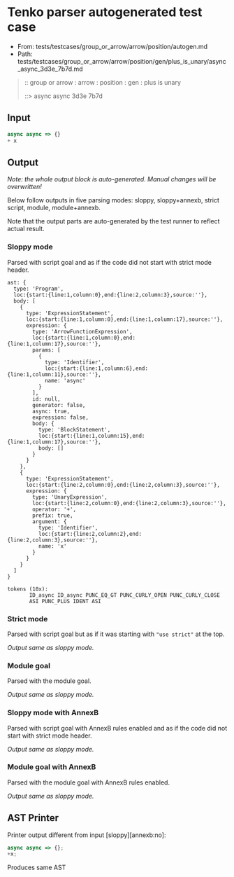 # Tenko parser autogenerated test case

- From: tests/testcases/group_or_arrow/arrow/position/autogen.md
- Path: tests/testcases/group_or_arrow/arrow/position/gen/plus_is_unary/async_async_3d3e_7b7d.md

> :: group or arrow : arrow : position : gen : plus is unary
>
> ::> async async 3d3e 7b7d

## Input


`````js
async async => {}
+ x
`````

## Output

_Note: the whole output block is auto-generated. Manual changes will be overwritten!_

Below follow outputs in five parsing modes: sloppy, sloppy+annexb, strict script, module, module+annexb.

Note that the output parts are auto-generated by the test runner to reflect actual result.

### Sloppy mode

Parsed with script goal and as if the code did not start with strict mode header.

`````
ast: {
  type: 'Program',
  loc:{start:{line:1,column:0},end:{line:2,column:3},source:''},
  body: [
    {
      type: 'ExpressionStatement',
      loc:{start:{line:1,column:0},end:{line:1,column:17},source:''},
      expression: {
        type: 'ArrowFunctionExpression',
        loc:{start:{line:1,column:0},end:{line:1,column:17},source:''},
        params: [
          {
            type: 'Identifier',
            loc:{start:{line:1,column:6},end:{line:1,column:11},source:''},
            name: 'async'
          }
        ],
        id: null,
        generator: false,
        async: true,
        expression: false,
        body: {
          type: 'BlockStatement',
          loc:{start:{line:1,column:15},end:{line:1,column:17},source:''},
          body: []
        }
      }
    },
    {
      type: 'ExpressionStatement',
      loc:{start:{line:2,column:0},end:{line:2,column:3},source:''},
      expression: {
        type: 'UnaryExpression',
        loc:{start:{line:2,column:0},end:{line:2,column:3},source:''},
        operator: '+',
        prefix: true,
        argument: {
          type: 'Identifier',
          loc:{start:{line:2,column:2},end:{line:2,column:3},source:''},
          name: 'x'
        }
      }
    }
  ]
}

tokens (10x):
       ID_async ID_async PUNC_EQ_GT PUNC_CURLY_OPEN PUNC_CURLY_CLOSE
       ASI PUNC_PLUS IDENT ASI
`````

### Strict mode

Parsed with script goal but as if it was starting with `"use strict"` at the top.

_Output same as sloppy mode._

### Module goal

Parsed with the module goal.

_Output same as sloppy mode._

### Sloppy mode with AnnexB

Parsed with script goal with AnnexB rules enabled and as if the code did not start with strict mode header.

_Output same as sloppy mode._

### Module goal with AnnexB

Parsed with the module goal with AnnexB rules enabled.

_Output same as sloppy mode._

## AST Printer

Printer output different from input [sloppy][annexb:no]:

````js
async async => {};
+x;
````

Produces same AST
